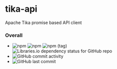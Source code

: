 # tika-api
Apache Tika promise based API client

### Overall

- ![npm](https://img.shields.io/npm/dy/tika-api) ![npm](https://img.shields.io/npm/v/tika-api) ![npm (tag)](https://img.shields.io/npm/v/tika-api/latest) ![Libraries.io dependency status for GitHub repo](https://img.shields.io/librariesio/github/ikon-integration/tika-api)
- ![GitHub commit activity](http://expoblvd2.redirectme.net:8555/github/commit-activity/m/ikon-integration/tika-api)
- ![GitHub last commit](http://expoblvd2.redirectme.net:8555/github/last-commit/ikon-integration/tika-api)
